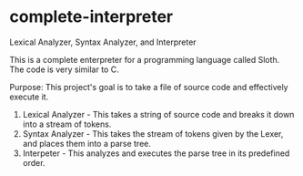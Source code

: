complete-interpreter
====================

Lexical Analyzer, Syntax Analyzer, and Interpreter


This is a complete enterpreter for a programming language called Sloth. The code is very similar to C.

Purpose: This project's goal is to take a file of source code and effectively execute it.

1. Lexical Analyzer - This takes a string of source code and breaks it down into a stream of tokens.
2. Syntax Analyzer - This takes the stream of tokens given by the Lexer, and places them into a parse tree.
3. Interpeter - This analyzes and executes the parse tree in its predefined order.
